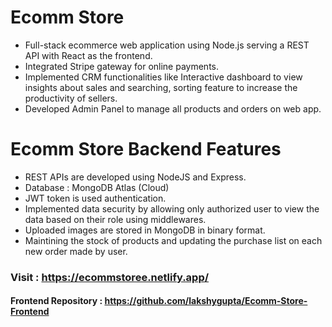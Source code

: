 # Ecomm Store
- Full-stack ecommerce web application using Node.js serving a REST API with React as the frontend.
- Integrated Stripe gateway for online payments.
- Implemented CRM functionalities like Interactive dashboard to view insights about sales and searching, sorting feature to increase the productivity of sellers.
- Developed Admin Panel to manage all products and orders on web app.

# Ecomm Store Backend Features
- REST APIs are developed using NodeJS and Express.
- Database : MongoDB Atlas (Cloud)
- JWT token is used authentication.
- Implemented data security by allowing only authorized user to view the data based on their role using middlewares.
- Uploaded images are stored in MongoDB in binary format.
- Maintining the stock of products and updating the purchase list on each new order made by user.

### Visit : https://ecommstoree.netlify.app/
#### Frontend Repository : https://github.com/lakshygupta/Ecomm-Store-Frontend
